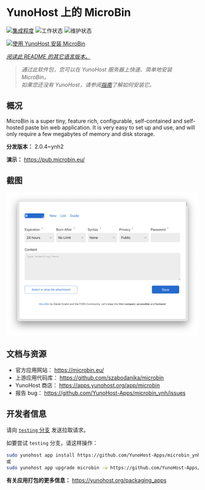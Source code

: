 <!--
注意：此 README 由 <https://github.com/YunoHost/apps/tree/master/tools/readme_generator> 自动生成
请勿手动编辑。
-->

# YunoHost 上的 MicroBin

[![集成程度](https://dash.yunohost.org/integration/microbin.svg)](https://dash.yunohost.org/appci/app/microbin) ![工作状态](https://ci-apps.yunohost.org/ci/badges/microbin.status.svg) ![维护状态](https://ci-apps.yunohost.org/ci/badges/microbin.maintain.svg)

[![使用 YunoHost 安装 MicroBin](https://install-app.yunohost.org/install-with-yunohost.svg)](https://install-app.yunohost.org/?app=microbin)

*[阅读此 README 的其它语言版本。](./ALL_README.md)*

> *通过此软件包，您可以在 YunoHost 服务器上快速、简单地安装 MicroBin。*  
> *如果您还没有 YunoHost，请参阅[指南](https://yunohost.org/install)了解如何安装它。*

## 概况

MicroBin is a super tiny, feature rich, configurable, self-contained and self-hosted paste bin web application. It is very easy to set up and use, and will only require a few megabytes of memory and disk storage.

**分发版本：** 2.0.4~ynh2

**演示：** <https://pub.microbin.eu/>

## 截图

![MicroBin 的截图](./doc/screenshots/screenshot7.png)

## 文档与资源

- 官方应用网站： <https://microbin.eu/>
- 上游应用代码库： <https://github.com/szabodanika/microbin>
- YunoHost 商店： <https://apps.yunohost.org/app/microbin>
- 报告 bug： <https://github.com/YunoHost-Apps/microbin_ynh/issues>

## 开发者信息

请向 [`testing` 分支](https://github.com/YunoHost-Apps/microbin_ynh/tree/testing) 发送拉取请求。

如要尝试 `testing` 分支，请这样操作：

```bash
sudo yunohost app install https://github.com/YunoHost-Apps/microbin_ynh/tree/testing --debug
或
sudo yunohost app upgrade microbin -u https://github.com/YunoHost-Apps/microbin_ynh/tree/testing --debug
```

**有关应用打包的更多信息：** <https://yunohost.org/packaging_apps>
